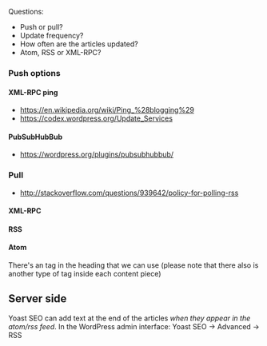 

Questions:
* Push or pull?
* Update frequency?
* How often are the articles updated?
* Atom, RSS or XML-RPC?


### Push options

#### XML-RPC ping
* https://en.wikipedia.org/wiki/Ping_%28blogging%29
* https://codex.wordpress.org/Update_Services

#### PubSubHubBub
* https://wordpress.org/plugins/pubsubhubbub/


### Pull
* http://stackoverflow.com/questions/939642/policy-for-polling-rss

#### XML-RPC

#### RSS

#### Atom
There's an <updated> tag in the heading that we can use (please note that there also is another type of <updated> tag inside each content piece)



## Server side

Yoast SEO can add text at the end of the articles *when they appear in the atom/rss feed*. In the WordPress admin interface: Yoast SEO -> Advanced -> RSS



